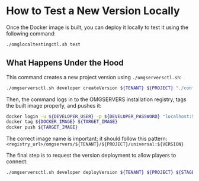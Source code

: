 # How to Test a New Version Locally

Once the Docker image is built, you can deploy it locally to test it using the following command:

```sh
./omglocaltestingctl.sh test
```

## What Happens Under the Hood

This command creates a new project version using `./omgserversctl.sh`:

```sh
./omgserversctl.sh developer createVersion ${TENANT} ${PROJECT} "./config.json"
```

Then, the command logs in to the OMGSERVERS installation registry, tags the built image properly, and pushes it:

```sh
docker login -u ${DEVELOPER_USER} -p ${DEVELOPER_PASSWORD} "localhost:5000"
docker tag ${DOCKER_IMAGE} ${TARGET_IMAGE}
docker push ${TARGET_IMAGE}
```

The correct image name is important; it should follow this
pattern: `<registry_url>/omgservers/${TENANT}/${PROJECT}/universal:${VERSION}`

The final step is to request the version deployment to allow players to connect:

```sh
./omgserversctl.sh developer deployVersion ${TENANT} ${PROJECT} ${STAGE} ${VERSION}
```